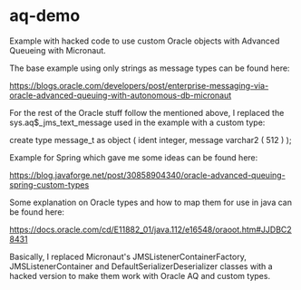 # aq-demo
Example with hacked code to use custom Oracle objects with Advanced Queueing with Micronaut.

The base example using only strings as message types can be found here:

https://blogs.oracle.com/developers/post/enterprise-messaging-via-oracle-advanced-queuing-with-autonomous-db-micronaut

For the rest of the Oracle stuff follow the  mentioned above, 
I replaced the sys.aq$_jms_text_message used in the example with 
a custom type:

create type message_t as object 
(
ident  integer,
message varchar2 ( 512 )
);



Example for Spring which gave me some ideas can be found here:

https://blog.javaforge.net/post/30858904340/oracle-advanced-queuing-spring-custom-types

Some explanation on Oracle types and how to map them for use in java can be found here:

https://docs.oracle.com/cd/E11882_01/java.112/e16548/oraoot.htm#JJDBC28431

Basically, I replaced Micronaut's JMSListenerContainerFactory, JMSListenerContainer and DefaultSerializerDeserializer classes 
with a hacked version to make them work with Oracle AQ and custom types.

